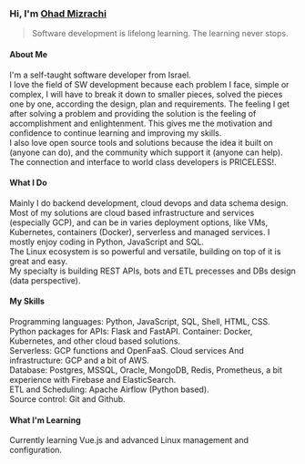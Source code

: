 ###  Hi, I'm [Ohad Mizrachi](https://github.com/ohad24)

> Software development is lifelong learning. The learning never stops.

#### About Me
I'm a self-taught software developer from Israel.  
I love the field of SW development because each problem I face, simple or complex, I will have to break it down to smaller pieces, solved the pieces one by one, according the design, plan and requirements. The feeling I get after solving a problem and providing the solution is the feeling of accomplishment and enlightenment. This gives me the motivation and confidence to continue learning and improving my skills.  
I also love open source tools and solutions because the idea it built on (anyone can do), and the community which support it (anyone can help). The connection and interface to world class developers is PRICELESS!.

#### What I Do
Mainly I do backend development, cloud devops and data schema design. Most of my solutions are cloud based infrastructure and services (especially GCP), and can be in varies deployment options, like VMs, Kubernetes, containers (Docker), serverless and managed services.
I mostly enjoy coding in Python, JavaScript and SQL.  
The Linux ecosystem is so powerful and versatile, building on top of it is great and easy.  
My specialty is building REST APIs, bots and ETL precesses and DBs design (data perspective).

#### My Skills
Programming languages: Python, JavaScript, SQL, Shell, HTML, CSS.  
Python packages for APIs: Flask and FastAPI.
Container: Docker, Kubernetes, and other cloud based solutions.  
Serverless: GCP functions and OpenFaaS.
Cloud services And infrastructure: GCP and a bit of AWS.  
Database: Postgres, MSSQL, Oracle, MongoDB, Redis, Prometheus, a bit experience with Firebase and ElasticSearch.  
ETL and Scheduling: Apache Airflow (Python based).  
Source control: Git and Github.

#### What I'm Learning
Currently learning Vue.js and advanced Linux management and configuration.
